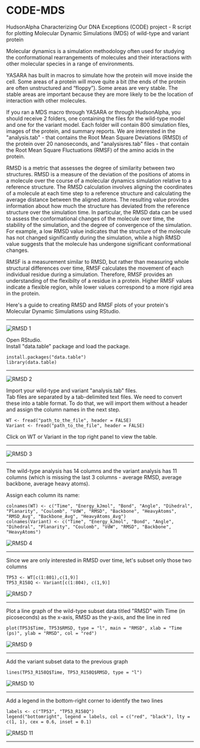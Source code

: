 # CODE-MDS
HudsonAlpha Characterizing Our DNA Exceptions (CODE) project - R script for plotting Molecular Dynamic Simulations (MDS) of wild-type and variant protein

Molecular dynamics is a simulation methodology often used for studying the conformational rearrangements of molecules and their interactions with other molecular species in a range of environments. 

YASARA has built in macros to simulate how the protein will move inside the cell. Some areas of a protein will move quite a bit (the ends of the protein are often unstructured and “floppy”). Some areas are very stable. The stable areas are important because they are more likely to be the location of interaction with other molecules.

If you ran a MDS macro through YASARA or through HudsonAlpha, you should receive 2 folders, one containing the files for the wild-type model and one for the variant model. Each folder will contain 800 simulation files, images of the protein, and summary reports. We are interested in the "analysis.tab" - that contains the Root Mean Square Deviations (RMSD) of the protein over 20 nanoseconds, and "analysisres.tab" files - that contain the Root Mean Square Fluctuations (RMSF) of the amino acids in the protein. 

RMSD is a metric that assesses the degree of similarity between two structures. RMSD is a measure of the deviation of the positions of atoms in a molecule over the course of a molecular dynamics simulation relative to a reference structure. The RMSD calculation involves aligning the coordinates of a molecule at each time step to a reference structure and calculating the average distance between the aligned atoms. The resulting value provides information about how much the structure has deviated from the reference structure over the simulation time. In particular, the RMSD data can be used to assess the conformational changes of the molecule over time, the stability of the simulation, and the degree of convergence of the simulation. For example, a low RMSD value indicates that the structure of the molecule has not changed significantly during the simulation, while a high RMSD value suggests that the molecule has undergone significant conformational changes.

RMSF is a measurement similar to RMSD, but rather than measuring whole structural differences over time, RMSF calculates the movement of each individual residue during a simulation. Therefore, RMSF provides an understanding of the flexibilty of a residue in a protein. Higher RMSF values indicate a flexible region, while lower values correspond to a more rigid area in the protein. 

Here's a guide to creating RMSD and RMSF plots of your protein's Molecular Dynamic Simulations using RStudio. 

---
![RMSD 1](RStudio_images/RMSD%201.png)

Open RStudio. <br>
Install "data.table" package and load the package.
```{r}
install.packages("data.table")
library(data.table)
```

---
![RMSD 2](RStudio_images/RMSD%202.png)

Import your wild-type and variant "analysis.tab" files. <br>
Tab files are separated by a tab-delimited text files. We need to convert these into a table format. To do that, we will import them without a header and assign the column names in the next step.
```{r}
WT <- fread("path_to_the_file", header = FALSE)
Variant <- fread("path_to_the_file", header = FALSE)
```

Click on WT or Variant in the top right panel to view the table.

---
![RMSD 3](RStudio_images/RMSD%203.png)

---
The wild-type analysis has 14 columns and the variant analysis has 11 columns (which is missing the last 3 columns - average RMSD, average backbone, average heavy atoms).

Assign each column its name:
```{r}
colnames(WT) <- c("Time", "Energy_kJmol", "Bond", "Angle", "Dihedral", "Planarity", "Coulomb", "VdW", "RMSD", "Backbone", "HeavyAtoms", "RMSD_Avg", "Backbone_Avg", "HeavyAtoms_Avg")
colnames(Variant) <- c("Time", "Energy_kJmol", "Bond", "Angle", "Dihedral", "Planarity", "Coulomb", "VdW", "RMSD", "Backbone", "HeavyAtoms")
```

![RMSD 4](RStudio_images/RMSD%204.png)

---

Since we are only interested in RMSD over time, let's subset only those two columns
```{r}
TP53 <- WT[c(1:801),c(1,9)]
TP53_R158Q <- Variant[c(1:804), c(1,9)]
```

![RMSD 7](RStudio_images/RMSD%207.png)

---

Plot a line graph of the wild-type subset data titled "RMSD" with Time (in picoseconds) as the x-axis, RMSD as the y-axis, and the line in red
```{r}
plot(TP53$Time, TP53$RMSD, type = "l", main = "RMSD", xlab = "Time (ps)", ylab = "RMSD", col = "red")
```

![RMSD 9](RStudio_images/RMSD%209.png)

---

Add the variant subset data to the previous graph
```{r}
lines(TP53_R158Q$Time, TP53_R158Q$RMSD, type = "l")
```

![RMSD 10](RStudio_images/RMSD%2010.png)

---

Add a legend in the bottom-right corner to identify the two lines
```{r}
labels <- c("TP53", "TP53_R158Q")
legend("bottomright", legend = labels, col = c("red", "black"), lty = c(1, 1), cex = 0.6, inset = 0.1)
```

![RMSD 11](RStudio_images/RMSD%2011.png)

---
